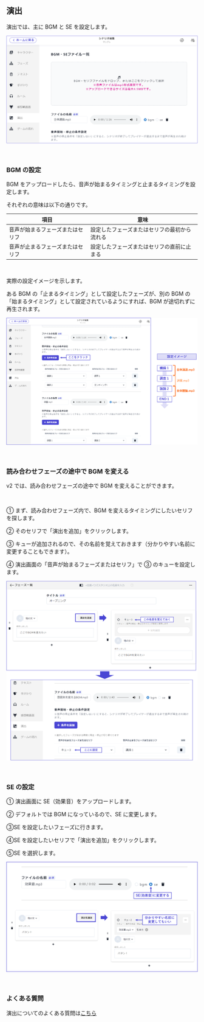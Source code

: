 ## 演出

演出では、主に BGM と SE を設定します。

![](../images/bgm1.png)

<br>

### BGM の設定

BGM をアップロードしたら、音声が始まるタイミングと止まるタイミングを設定します。

それぞれの意味は以下の通りです。

| 項目                             | 意味                                         |
| -------------------------------- | -------------------------------------------- |
| 音声が始まるフェーズまたはセリフ | 設定したフェーズまたはセリフの最初から流れる |
| 音声が止まるフェーズまたはセリフ | 設定したフェーズまたはセリフの直前に止まる   |

<br>

実際の設定イメージを示します。

ある BGM の「止まるタイミング」として設定したフェーズが、別の BGM の「始まるタイミング」として設定されているようにすれば、BGM が途切れずに再生されます。

![](../images/bgm2.png)

<br>

### 読み合わせフェーズの途中で BGM を変える

v2 では、読み合わせフェーズの途中で BGM を変えることができます。

<br>

① まず、読み合わせフェーズ内で、BGM を変えるタイミングにしたいセリフを探します。

② そのセリフで「演出を追加」をクリックします。

③ キューが追加されるので、その名前を覚えておきます（分かりやすい名前に変更することもできます）。

④ 演出画面の「音声が始まるフェーズまたはセリフ」で ③ のキューを設定します。

![](../images/bgm4.png)

<br>

### SE の設定

① 演出画面に SE（効果音）をアップロードします。

② デフォルトでは BGM になっているので、SE に変更します。

③SE を設定したいフェーズに行きます。

④SE を設定したいセリフで「演出を追加」をクリックします。

⑤SE を選択します。

![](../images/bgm3.png)

<br>

### よくある質問

演出についてのよくある質問は[こちら](../QandA.md#bgm-se)
